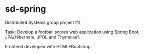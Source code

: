 # sd-spring
Distributed Systems group project #2

Task: Develop a football scores web application using Spring Boot, JPA/Hibernate, JPQL and Thymeleaf.

Frontend developed with HTML+Bootstrap.
